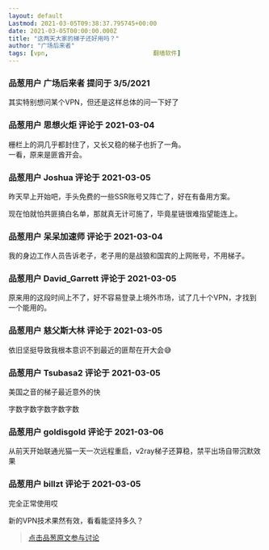 ```yaml
---
layout: default
Lastmod: 2021-03-05T09:38:37.795745+00:00
date: 2021-03-05T00:00:00.000Z
title: "这两天大家的梯子还好用吗？"
author: "广场后来者"
tags: [vpn,								翻墙软件]
---
```



### 品葱用户 **广场后来者** 提问于 3/5/2021
    
其实特别想问某个VPN，但还是这样总体的问一下好了
    
                

### 品葱用户 **思想火炬** 评论于 2021-03-04
        
栅栏上的洞几乎都封住了，又长又稳的梯子也折了一角。  
一看，原来是匪酋开会。
        
                

### 品葱用户 **Joshua** 评论于 2021-03-05
        
昨天早上开始吧，手头免费的一些SSR账号又阵亡了，好在有备用方案。  
  
现在怕就怕共匪搞白名单，那就真无计可施了，毕竟星链很难指望能连上。
        
                

### 品葱用户 **呆呆加速师** 评论于 2021-03-04
        
我的身边工作人员告诉老子，老子用的是战狼和国宾的上网账号，不用梯子。
        
                

### 品葱用户 **David_Garrett** 评论于 2021-03-05
        
原来用的这段时间上不了，好不容易登录上境外市场，试了几十个VPN，才找到一个能用的。
        
                

### 品葱用户 **慈父斯大林** 评论于 2021-03-05
        
依旧坚挺导致我根本意识不到最近的匪帮在开大会😅
        
                

### 品葱用户 **Tsubasa2** 评论于 2021-03-05
        
美国之音的梯子最近意外的快  
  
字数字数字数字数字数
        
                

### 品葱用户 **goldisgold** 评论于 2021-03-06
        
从前天开始联通光猫一天一次远程重启，v2ray梯子还算稳，禁平出场自带沉默效果
        
                

### 品葱用户 **billzt** 评论于 2021-03-05
        
完全正常使用哎  
  
新的VPN技术果然有效，看看能坚持多久？
        
                





> [点击品葱原文参与讨论](https://pincong.rocks/question/36850)

